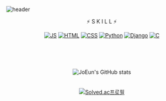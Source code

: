 <!--
**whdms2008/whdms2008** is a ✨ _special_ ✨ repository because its `README.md` (this file) appears on your GitHub profile.

Here are some ideas to get you started:

- 🔭 I’m currently working on ...
- 🌱 I’m currently learning ...
- 👯 I’m looking to collaborate on ...
- 🤔 I’m looking for help with ...
- 💬 Ask me about ...
- 📫 How to reach me: ...
- 😄 Pronouns: ...
- ⚡ Fun fact: ...
-->

![header](https://capsule-render.vercel.app/api?type=waving&color=gradient&height=300&section=header&text=애기프로그래머👶&fontSize=50)

<div align=center>

⚡ S K I L L ⚡

[![JS](https://img.shields.io/badge/JavaScript-F7DF1E?style=for-the-badge&logo=JavaScript&logoColor=black)](https://github.com/whdms2008/gratitude_diary) 
[![HTML](https://img.shields.io/badge/Html-E34F26?style=for-the-badge&logo=Html5&logoColor=white)](https://github.com/whdms2008/gratitude_diary)
[![CSS](https://img.shields.io/badge/CSS-1572B6?style=for-the-badge&logo=CSS3&logoColor=white)](https://github.com/whdms2008/gratitude_diary) 
[![Python](https://img.shields.io/badge/Python-3776AB?style=for-the-badge&logo=Python&logoColor=white)](https://github.com/whdms2008/gratitude_diary)
[![Django](https://img.shields.io/badge/Django-3776AB?style=for-the-badge&logo=Django&logoColor=white)](https://github.com/whdms2008/gratitude_diary)
[![C](https://img.shields.io/badge/C-3776AB?style=for-the-badge&logo=C&logoColor=white)](https://github.com/whdms2008/gratitude_diary)
<br><br>
##
<br><br>
![JoEun's GitHub stats](https://github-readme-stats.vercel.app/api?username=whdms2008&show_icons=true&theme=radical)
<br><br><br>
[![Solved.ac프로필](http://mazassumnida.wtf/api/v2/generate_badge?boj=whdms1107)](https://solved.ac/whdms1107)
</div>
